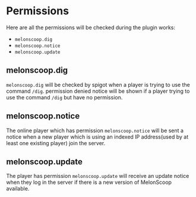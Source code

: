 # Permissions

Here are all the permissions will be checked during the plugin works: 
 + `melonscoop.dig`
 + `melonscoop.notice`
 + `melonscoop.update`

## melonscoop.dig
`melonscoop.dig` will be checked by spigot when a player is trying to use the command `/dig`. permission denied notice will be shown if a player trying to use the command `/dig` but have no permission.

## melonscoop.notice
The online player which has permission `melonscoop.notice` will be sent a notice when a new player which is using an indexed IP address(used by at least one existing player) join the server.

## melonscoop.update
The player has permission `melonscoop.update` will receive an update notice when they log in the server if there is a new version of MelonScoop available.
